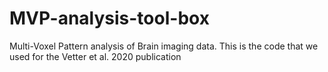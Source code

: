 # MVP-analysis-tool-box
Multi-Voxel Pattern analysis of Brain imaging data. This is the code that we used for the Vetter et al. 2020 publication
